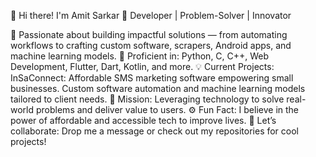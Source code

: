 👋 Hi there! I'm Amit Sarkar
🚀 Developer | Problem-Solver | Innovator

🌟 Passionate about building impactful solutions — from automating workflows to crafting custom software, scrapers, Android apps, and machine learning models.
🧠 Proficient in: Python, C, C++, Web Development, Flutter, Dart, Kotlin, and more.
💡 Current Projects:
InSaConnect: Affordable SMS marketing software empowering small businesses.
Custom software automation and machine learning models tailored to client needs.
🎯 Mission: Leveraging technology to solve real-world problems and deliver value to users.
⚙️ Fun Fact: I believe in the power of affordable and accessible tech to improve lives.
💌 Let’s collaborate: Drop me a message or check out my repositories for cool projects!

